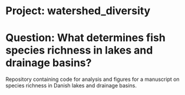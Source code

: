 # Project: watershed_diversity
# Question: What determines fish species richness in lakes and drainage basins?

Repository containing code for analysis and figures for a manuscript on species richness in Danish lakes and drainage basins. 
